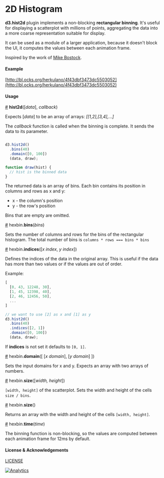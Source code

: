 # 2D Histogram

**d3.hist2d** plugin implements a non-blocking **rectangular binning**. It's useful for displaying a scatterplot with millions of points, aggregating the data into a more coarse representation suitable for display.

It can be used as a module of a larger application, because it doesn't block the UI, it computes the values between each animation frame.

Inspired by the work of [Mike Bostock](https://github.com/d3/d3-plugins/tree/master/hexbin).

#### Example

[http://bl.ocks.org/herkulano/4f43dbf3473dc5503052](http://bl.ocks.org/herkulano/4f43dbf3473dc5503052)

#### Usage

<a name="hist2d" href="#hist2d">#</a> <b>hist2d</b>([_data_], _callback_)

Expects [_data_] to be an array of arrays: _[[1,2],[3,4],...]_  

The _callback_ function is called when the binning is complete. It sends the data to its parameter.

```js

d3.hist2d()
  .bins(40)
  .domain([0, 100])
  (data, draw);

function draw(hist) {
  // hist is the binned data
}

```

The returned data is an array of bins. Each bin contains its position in columns and rows as x and y:

* x - the column's position
* y - the row's position

Bins that are empty are omitted.

<a name="bins" href="#bins">#</a> hexbin.__bins__(_bins_)

Sets the number of columns and rows for the bins of the rectangular histogram.
The total number of bins is `columns * rows === bins * bins`

<a name="indices" href="#indices">#</a> hexbin.__indices__([_x index_, _y index_])

Defines the indices of the data in the original array. This is useful if the data has more than two values or if the values are out of order.

Example:
```js
[
  [0, 43, 12248, 30],
  [1, 45, 12398, 40],
  [2, 46, 12456, 50],
  ...
]

// we want to use [2] as x and [1] as y
d3.hist2d()
  .bins(40)
  .indices([2, 1])
  .domain([0, 100])
  (data, draw);

```

If __indices__ is not set it defaults to `[0, 1]`.

<a name="domain" href="#domain">#</a> hexbin.__domain__([ [_x domain_], [_y domain_] ])

Sets the input domains for x and y. Expects an array with two arrays of numbers.

<a name="size" href="#size">#</a> hexbin.__size__([_width, height_])

`[width, height]` of the scatterplot. Sets the width and height of the cells `size / bins`.

<a name="size_get" href="#size_get">#</a> hexbin.__size__()

Returns an array with the width and height of the cells `[width, height]`.

<a name="time" href="#time">#</a> hexbin.__time__(_time_)

The binning function is non-blocking, so the values are computed between each animation frame for 12ms by default.

#### License & Acknowledgements

[LICENSE](https://raw.githubusercontent.com/herkulano/d3-plugin-hist2d/master/LICENSE)


[![Analytics](https://ga-beacon.appspot.com/UA-67903380-1/d3-plugin-hist2d/)](https://github.com/igrigorik/ga-beacon)

